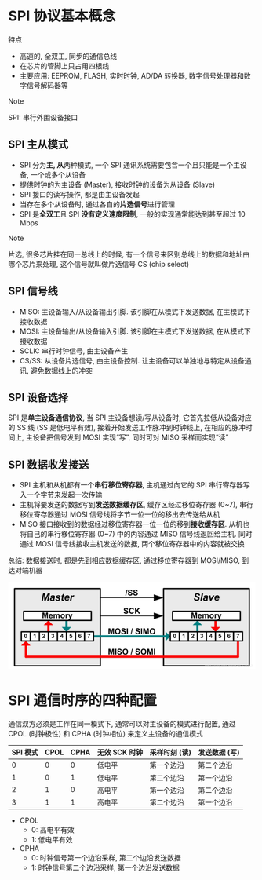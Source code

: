 # SPI 协议基本概念

特点
- 高速的, 全双工, 同步的通信总线
- 在芯片的管脚上只占用四根线
- 主要应用: EEPROM, FLASH, 实时时钟, AD/DA 转换器, 数字信号处理器和数字信号解码器等

> [!NOTE]
> SPI: 串行外围设备接口

## SPI 主从模式

- SPI 分为**主, 从**两种模式, 一个 SPI 通讯系统需要包含一个且只能是一个主设备, 一个或多个从设备
- 提供时钟的为主设备 (Master), 接收时钟的设备为从设备 (Slave)
- SPI 接口的读写操作, 都是由主设备发起
- 当存在多个从设备时, 通过各自的**片选信号**进行管理
- SPI 是**全双工**且 SPI **没有定义速度限制**, 一般的实现通常能达到甚至超过 10 Mbps

> [!NOTE]
> 片选, 很多芯片挂在同一总线上的时候, 有一个信号来区别总线上的数据和地址由哪个芯片来处理, 这个信号就叫做片选信号 CS (chip select)

## SPI 信号线

- MISO: 主设备输入/从设备输出引脚. 该引脚在从模式下发送数据, 在主模式下接收数据
- MOSI: 主设备输出/从设备输入引脚. 该引脚在主模式下发送数据, 在从模式下接收数据
- SCLK: 串行时钟信号, 由主设备产生
- CS/SS: 从设备片选信号, 由主设备控制. 让主设备可以单独地与特定从设备通讯, 避免数据线上的冲突

## SPI 设备选择

SPI 是**单主设备通信协议**, 当 SPI 主设备想读/写从设备时, 它首先拉低从设备对应的 SS 线 (SS 是低电平有效), 接着开始发送工作脉冲到时钟线上, 在相应的脉冲时间上, 主设备把信号发到 MOSI 实现“写”, 同时可对 MISO 采样而实现“读”

## SPI 数据收发接送

- SPI 主机和从机都有一个**串行移位寄存器**, 主机通过向它的 SPI 串行寄存器写入一个字节来发起一次传输
- 主机将要发送的数据写到**发送数据缓存区**, 缓存区经过移位寄存器 (0~7), 串行移位寄存器通过 MOSI 信号线将字节一位一位的移出去传送给从机
- MISO 接口接收到的数据经过移位寄存器一位一位的移到**接收缓存区**. 从机也将自己的串行移位寄存器 (0~7) 中的内容通过 MISO 信号线返回给主机. 同时通过 MOSI 信号线接收主机发送的数据, 两个移位寄存器中的内容就被交换

总结: 数据接送时, 都是先到相应数据缓存区, 通过移位寄存器到 MOSI/MISO, 到达对端机器

![SPI 收发流程](./image/SPI收发流程.png)

# SPI 通信时序的四种配置

通信双方必须是工作在同一模式下, 通常可以对主设备的模式进行配置, 通过 CPOL (时钟极性) 和 CPHA (时钟相位) 来定义主设备的通信模式

| SPI 模式 | CPOL | CPHA | 无效 SCK 时钟 | 采样时刻 (读) | 发送数据 (写) |
| -------- | ---- | ---- | ------------- | ------------- | ------------- |
| 0        | 0    | 0    | 低电平        | 第一个边沿    | 第二个边沿    |
| 1        | 0    | 1    | 低电平        | 第二个边沿    | 第一个边沿    |
| 2        | 1    | 0    | 高电平        | 第一个边沿    | 第二个边沿    |
| 3        | 1    | 1    | 高电平        | 第二个边沿    | 第一个边沿    |

- CPOL
  - 0: 高电平有效
  - 1: 低电平有效
- CPHA
  - 0: 时钟信号第一个边沿采样, 第二个边沿发送数据
  - 1: 时钟信号第二个边沿采样, 第一个边沿发送数据
